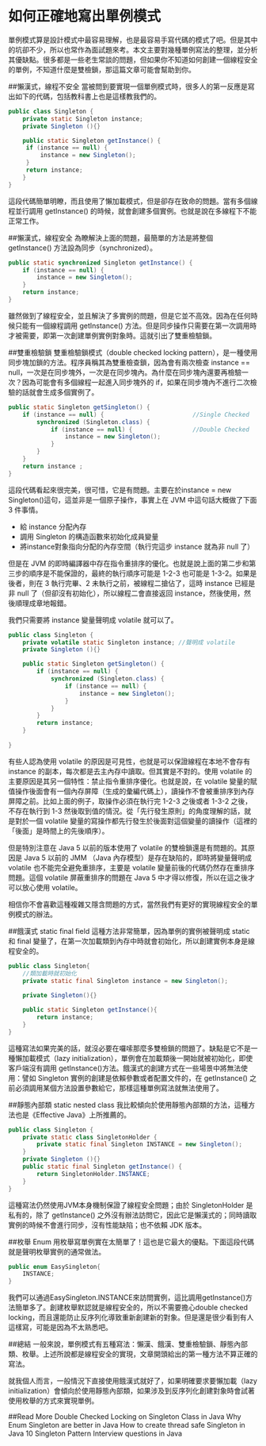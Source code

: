 # 如何正確地寫出單例模式


單例模式算是設計模式中最容易理解，也是最容易手寫代碼的模式了吧。但是其中的坑卻不少，所以也常作為面試題來考。本文主要對幾種單例寫法的整理，並分析其優缺點。很多都是一些老生常談的問題，但如果你不知道如何創建一個線程安全的單例，不知道什麼是雙檢鎖，那這篇文章可能會幫助到你。

##懶漢式，線程不安全
當被問到要實現一個單例模式時，很多人的第一反應是寫出如下的代碼，包括教科書上也是這樣教我們的。

```java
public class Singleton {
    private static Singleton instance;
    private Singleton (){}

    public static Singleton getInstance() {
     if (instance == null) {
         instance = new Singleton();
     }
     return instance;
    }
}
```

這段代碼簡單明瞭，而且使用了懶加載模式，但是卻存在致命的問題。當有多個線程並行調用 getInstance() 的時候，就會創建多個實例。也就是說在多線程下不能正常工作。

##懶漢式，線程安全
為瞭解決上面的問題，最簡單的方法是將整個 getInstance() 方法設為同步（synchronized）。

```java
public static synchronized Singleton getInstance() {
    if (instance == null) {
        instance = new Singleton();
    }
    return instance;
}
```
雖然做到了線程安全，並且解決了多實例的問題，但是它並不高效。因為在任何時候只能有一個線程調用 getInstance() 方法。但是同步操作只需要在第一次調用時才被需要，即第一次創建單例實例對象時。這就引出了雙重檢驗鎖。

##雙重檢驗鎖
雙重檢驗鎖模式（double checked locking pattern），是一種使用同步塊加鎖的方法。程序員稱其為雙重檢查鎖，因為會有兩次檢查 instance == null，一次是在同步塊外，一次是在同步塊內。為什麼在同步塊內還要再檢驗一次？因為可能會有多個線程一起進入同步塊外的 if，如果在同步塊內不進行二次檢驗的話就會生成多個實例了。

```java
public static Singleton getSingleton() {
    if (instance == null) {                         //Single Checked
        synchronized (Singleton.class) {
            if (instance == null) {                 //Double Checked
                instance = new Singleton();
            }
        }
    }
    return instance ;
}
```

這段代碼看起來很完美，很可惜，它是有問題。主要在於instance = new Singleton()這句，這並非是一個原子操作，事實上在 JVM 中這句話大概做了下面 3 件事情。

- 給 instance 分配內存
- 調用 Singleton 的構造函數來初始化成員變量
- 將instance對象指向分配的內存空間（執行完這步 instance 就為非 null 了）


但是在 JVM 的即時編譯器中存在指令重排序的優化。也就是說上面的第二步和第三步的順序是不能保證的，最終的執行順序可能是 1-2-3 也可能是 1-3-2。如果是後者，則在 3 執行完畢、2 未執行之前，被線程二搶佔了，這時 instance 已經是非 null 了（但卻沒有初始化），所以線程二會直接返回 instance，然後使用，然後順理成章地報錯。

我們只需要將 instance 變量聲明成 volatile 就可以了。

```java
public class Singleton {
    private volatile static Singleton instance; //聲明成 volatile
    private Singleton (){}

    public static Singleton getSingleton() {
        if (instance == null) {                         
            synchronized (Singleton.class) {
                if (instance == null) {       
                    instance = new Singleton();
                }
            }
        }
        return instance;
    }
   
}
```
有些人認為使用 volatile 的原因是可見性，也就是可以保證線程在本地不會存有 instance 的副本，每次都是去主內存中讀取。但其實是不對的。使用 volatile 的主要原因是其另一個特性：禁止指令重排序優化。也就是說，在 volatile 變量的賦值操作後面會有一個內存屏障（生成的彙編代碼上），讀操作不會被重排序到內存屏障之前。比如上面的例子，取操作必須在執行完 1-2-3 之後或者 1-3-2 之後，不存在執行到 1-3 然後取到值的情況。從「先行發生原則」的角度理解的話，就是對於一個 volatile 變量的寫操作都先行發生於後面對這個變量的讀操作（這裡的「後面」是時間上的先後順序）。

但是特別注意在 Java 5 以前的版本使用了 volatile 的雙檢鎖還是有問題的。其原因是 Java 5 以前的 JMM （Java 內存模型）是存在缺陷的，即時將變量聲明成 volatile 也不能完全避免重排序，主要是 volatile 變量前後的代碼仍然存在重排序問題。這個 volatile 屏蔽重排序的問題在 Java 5 中才得以修復，所以在這之後才可以放心使用 volatile。

相信你不會喜歡這種複雜又隱含問題的方式，當然我們有更好的實現線程安全的單例模式的辦法。

##餓漢式 static final field
這種方法非常簡單，因為單例的實例被聲明成 static 和 final 變量了，在第一次加載類到內存中時就會初始化，所以創建實例本身是線程安全的。
```java
public class Singleton{
    //類加載時就初始化
    private static final Singleton instance = new Singleton();
    
    private Singleton(){}

    public static Singleton getInstance(){
        return instance;
    }
}
```

這種寫法如果完美的話，就沒必要在囉嗦那麼多雙檢鎖的問題了。缺點是它不是一種懶加載模式（lazy initialization），單例會在加載類後一開始就被初始化，即使客戶端沒有調用 getInstance()方法。餓漢式的創建方式在一些場景中將無法使用：譬如 Singleton 實例的創建是依賴參數或者配置文件的，在 getInstance() 之前必須調用某個方法設置參數給它，那樣這種單例寫法就無法使用了。

##靜態內部類 static nested class
我比較傾向於使用靜態內部類的方法，這種方法也是《Effective Java》上所推薦的。

```java
public class Singleton {  
    private static class SingletonHolder {  
        private static final Singleton INSTANCE = new Singleton();  
    }  
    private Singleton (){}  
    public static final Singleton getInstance() {  
        return SingletonHolder.INSTANCE; 
    }  
}
```

這種寫法仍然使用JVM本身機制保證了線程安全問題；由於 SingletonHolder 是私有的，除了 getInstance() 之外沒有辦法訪問它，因此它是懶漢式的；同時讀取實例的時候不會進行同步，沒有性能缺陷；也不依賴 JDK 版本。

##枚舉 Enum
用枚舉寫單例實在太簡單了！這也是它最大的優點。下面這段代碼就是聲明枚舉實例的通常做法。

```java
public enum EasySingleton{
    INSTANCE;
}
```

我們可以通過EasySingleton.INSTANCE來訪問實例，這比調用getInstance()方法簡單多了。創建枚舉默認就是線程安全的，所以不需要擔心double checked locking，而且還能防止反序列化導致重新創建新的對象。但是還是很少看到有人這樣寫，可能是因為不太熟悉吧。

##總結
一般來說，單例模式有五種寫法：懶漢、餓漢、雙重檢驗鎖、靜態內部類、枚舉。上述所說都是線程安全的實現，文章開頭給出的第一種方法不算正確的寫法。

就我個人而言，一般情況下直接使用餓漢式就好了，如果明確要求要懶加載（lazy initialization）會傾向於使用靜態內部類，如果涉及到反序列化創建對象時會試著使用枚舉的方式來實現單例。

##Read More
Double Checked Locking on Singleton Class in Java
Why Enum Singleton are better in Java
How to create thread safe Singleton in Java
10 Singleton Pattern Interview questions in Java